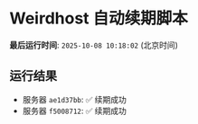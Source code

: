 # Weirdhost 自动续期脚本

**最后运行时间**: `2025-10-08 10:18:02` (北京时间)

## 运行结果

- 服务器 `ae1d37bb`: ✅ 续期成功
- 服务器 `f5008712`: ✅ 续期成功
